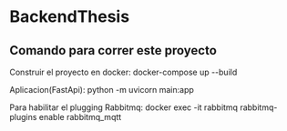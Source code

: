 # BackendThesis

## Comando para correr este proyecto

Construir el proyecto en docker: docker-compose up --build 

Aplicacion(FastApi): python -m uvicorn main:app

Para habilitar el plugging
Rabbitmq: docker exec -it rabbitmq rabbitmq-plugins enable rabbitmq_mqtt